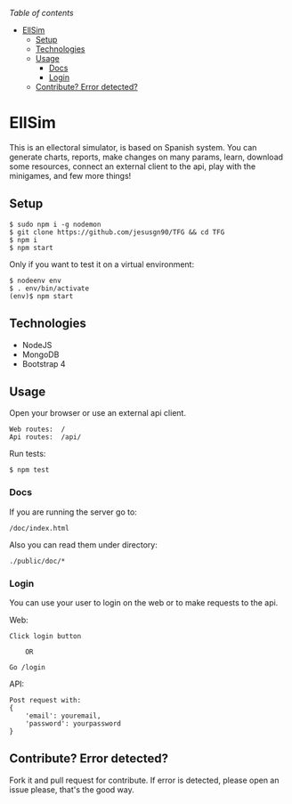 *Table of contents*
* [EllSim](#ellsim)
  * [Setup](#setup)
  * [Technologies](#technologies)
  * [Usage](#usage)
    * [Docs](#docs)
    * [Login](#login)
  * [Contribute? Error detected?](#contribute-error-detected)
# EllSim
This is an ellectoral simulator, is based on Spanish system. You can
 generate charts, reports, make changes on many params, learn, download some resources,
 connect an external client to the api, play with the minigames, and few more things!

## Setup
    $ sudo npm i -g nodemon
    $ git clone https://github.com/jesusgn90/TFG && cd TFG
    $ npm i
    $ npm start

Only if you want to test it on a virtual environment:

    $ nodeenv env
    $ . env/bin/activate
    (env)$ npm start   

## Technologies
- NodeJS
- MongoDB
- Bootstrap 4

## Usage
Open your browser or use an external api client.

    Web routes:  /
    Api routes:  /api/

Run tests:

    $ npm test



### Docs
If you are running the server go to:
    
    /doc/index.html
        
Also you can read them under directory:

    ./public/doc/*
   
### Login   
   
You can use your user to login on the web or to
make requests to the api. 

Web:

    Click login button
    
        OR
    
    Go /login

API:

    Post request with:
    {
        'email': youremail,
        'password': yourpassword
    }

## Contribute? Error detected? 
Fork it and pull request for contribute. If error is detected, please open an issue please, that's the good way.
